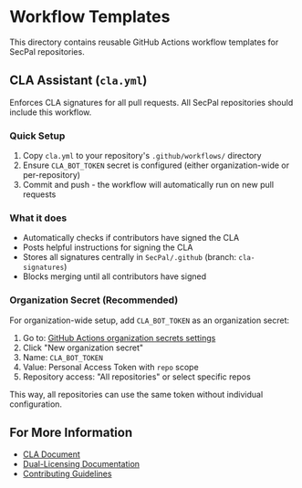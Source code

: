 <!--
SPDX-FileCopyrightText: 2025 SecPal

SPDX-License-Identifier: CC0-1.0
-->

# Workflow Templates

This directory contains reusable GitHub Actions workflow templates for SecPal repositories.

## CLA Assistant (`cla.yml`)

Enforces CLA signatures for all pull requests. All SecPal repositories should include this workflow.

### Quick Setup

1. Copy `cla.yml` to your repository's `.github/workflows/` directory
2. Ensure `CLA_BOT_TOKEN` secret is configured (either organization-wide or per-repository)
3. Commit and push - the workflow will automatically run on new pull requests

### What it does

- Automatically checks if contributors have signed the CLA
- Posts helpful instructions for signing the CLA
- Stores all signatures centrally in `SecPal/.github` (branch: `cla-signatures`)
- Blocks merging until all contributors have signed

### Organization Secret (Recommended)

For organization-wide setup, add `CLA_BOT_TOKEN` as an organization secret:

1. Go to: [GitHub Actions organization secrets settings](https://github.com/organizations/SecPal/settings/secrets/actions)
2. Click "New organization secret"
3. Name: `CLA_BOT_TOKEN`
4. Value: Personal Access Token with `repo` scope
5. Repository access: "All repositories" or select specific repos

This way, all repositories can use the same token without individual configuration.

## For More Information

- [CLA Document](../CLA.md)
- [Dual-Licensing Documentation](../README.md#licensing)
- [Contributing Guidelines](../CONTRIBUTING.md)
